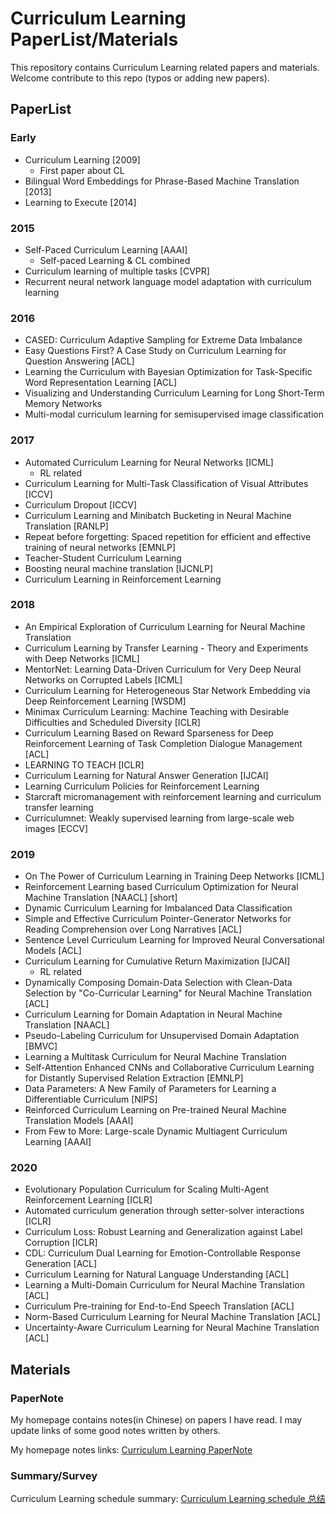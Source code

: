 # Curriculum Learning PaperList/Materials

This repository contains Curriculum Learning related papers and materials. Welcome contribute to this repo (typos or adding new papers). 

## PaperList

### Early

-  Curriculum Learning [2009]
    - First paper about CL
-  Bilingual Word Embeddings for Phrase-Based Machine Translation [2013]
-  Learning to Execute [2014]  

### 2015
-  Self-Paced Curriculum Learning [AAAI]
    - Self-paced Learning & CL combined
-  Curriculum learning of multiple tasks [CVPR]
-  Recurrent neural network language model adaptation with curriculum learning


### 2016
-  CASED: Curriculum Adaptive Sampling for Extreme Data Imbalance
-  Easy Questions First? A Case Study on Curriculum Learning for Question Answering  [ACL]
-  Learning the Curriculum with Bayesian Optimization for Task-Specific Word Representation Learning [ACL]
-  Visualizing and Understanding Curriculum Learning for Long Short-Term Memory Networks 
-  Multi-modal curriculum learning for semisupervised image classification


### 2017
-  Automated Curriculum Learning for Neural Networks [ICML]
    - RL related
-  Curriculum Learning for Multi-Task Classification of Visual Attributes [ICCV]
-  Curriculum Dropout [ICCV]
-  Curriculum Learning and Minibatch Bucketing in Neural Machine Translation [RANLP]
-  Repeat before forgetting: Spaced repetition for efficient and effective training of neural networks [EMNLP]
-  Teacher-Student Curriculum Learning
-  Boosting neural machine translation [IJCNLP]
-  Curriculum Learning in Reinforcement Learning 


### 2018
-  An Empirical Exploration of Curriculum Learning for Neural Machine Translation
-  Curriculum Learning by Transfer Learning - Theory and Experiments with Deep Networks [ICML]
-  MentorNet: Learning Data-Driven Curriculum for Very Deep Neural Networks on Corrupted Labels [ICML]
-  Curriculum Learning for Heterogeneous Star Network Embedding via Deep Reinforcement Learning  [WSDM]
-  Minimax Curriculum Learning: Machine Teaching with Desirable Difficulties and Scheduled Diversity [ICLR]
-  Curriculum Learning Based on Reward Sparseness for Deep Reinforcement Learning of Task Completion Dialogue Management [ACL]
-  LEARNING TO TEACH [ICLR]
-  Curriculum Learning for Natural Answer Generation [IJCAI]
-  Learning Curriculum Policies for Reinforcement Learning
-  Starcraft micromanagement with reinforcement learning and curriculum transfer learning
-  Curriculumnet: Weakly supervised learning from large-scale web images [ECCV]

### 2019

-  On The Power of Curriculum Learning in Training Deep Networks [ICML]
-  Reinforcement Learning based Curriculum Optimization for Neural Machine Translation  [NAACL] [short]
-  Dynamic Curriculum Learning for Imbalanced Data Classification
-  Simple and Effective Curriculum Pointer-Generator Networks for Reading Comprehension over Long Narratives [ACL]
-  Sentence Level Curriculum Learning for Improved Neural Conversational Models [ACL]
-  Curriculum Learning for Cumulative Return Maximization [IJCAI]
    - RL related
-  Dynamically Composing Domain-Data Selection with Clean-Data Selection by "Co-Curricular Learning" for Neural Machine Translation [ACL]
-  Curriculum Learning for Domain Adaptation in Neural Machine Translation  [NAACL]
-  Pseudo-Labeling Curriculum for Unsupervised Domain Adaptation [BMVC]
-  Learning a Multitask Curriculum for Neural Machine Translation
-  Self-Attention Enhanced CNNs and Collaborative Curriculum Learning for Distantly Supervised Relation Extraction [EMNLP]
-  Data Parameters: A New Family of Parameters for Learning a Differentiable Curriculum [NIPS]
-  Reinforced Curriculum Learning on Pre-trained Neural Machine Translation Models [AAAI]
-  From Few to More: Large-scale Dynamic Multiagent Curriculum Learning [AAAI]

### 2020
- Evolutionary Population Curriculum for Scaling Multi-Agent Reinforcement Learning [ICLR]
- Automated curriculum generation through setter-solver interactions [ICLR]
- Curriculum Loss: Robust Learning and Generalization against Label Corruption [ICLR]
- CDL: Curriculum Dual Learning for Emotion-Controllable Response Generation [ACL]
- Curriculum Learning for Natural Language Understanding [ACL]
- Learning a Multi-Domain Curriculum for Neural Machine Translation [ACL]
- Curriculum Pre-training for End-to-End Speech Translation [ACL]
- Norm-Based Curriculum Learning for Neural Machine Translation [ACL]
- Uncertainty-Aware Curriculum Learning for Neural Machine Translation [ACL]

## Materials

### PaperNote 

My homepage contains notes(in Chinese) on papers I have read. I may update links of some good notes written by others.

My homepage notes links: [Curriculum Learning PaperNote](http://www.linzehui.me/tags/Curriculum-Learning/)

### Summary/Survey

Curriculum Learning schedule summary: [Curriculum Learning schedule 总结](http://www.linzehui.me/2019/08/09/%E8%AE%BA%E6%96%87/Curriculum%20Learning%20schedule%E6%80%BB%E7%BB%93/)

